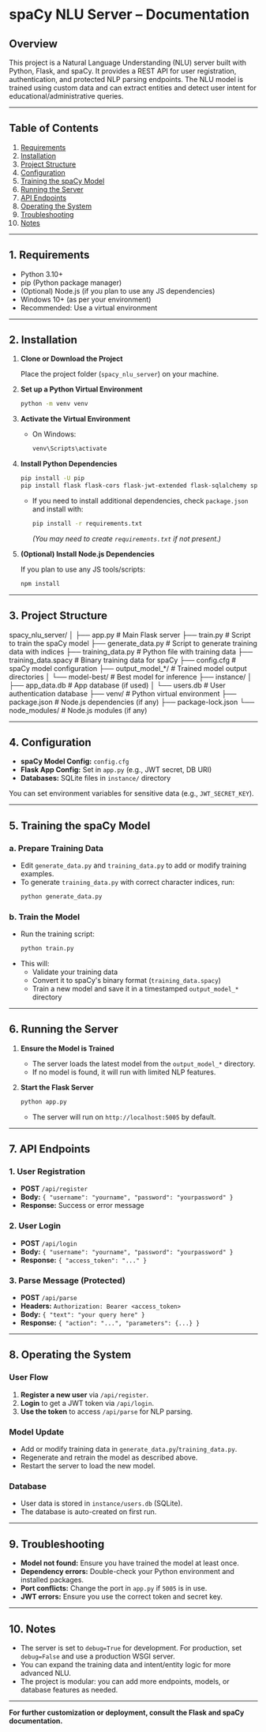 # spaCy NLU Server – Documentation

## Overview

This project is a Natural Language Understanding (NLU) server built with Python, Flask, and spaCy. It provides a REST API for user registration, authentication, and protected NLP parsing endpoints. The NLU model is trained using custom data and can extract entities and detect user intent for educational/administrative queries.

---

## Table of Contents

1.  [Requirements](#requirements)
2.  [Installation](#installation)
3.  [Project Structure](#project-structure)
4.  [Configuration](#configuration)
5.  [Training the spaCy Model](#training-the-spacy-model)
6.  [Running the Server](#running-the-server)
7.  [API Endpoints](#api-endpoints)
8.  [Operating the System](#operating-the-system)
9.  [Troubleshooting](#troubleshooting)
10. [Notes](#notes)

---

## 1. Requirements

-   Python 3.10+
-   pip (Python package manager)
-   (Optional) Node.js (if you plan to use any JS dependencies)
-   Windows 10+ (as per your environment)
-   Recommended: Use a virtual environment

---

## 2. Installation

1.  **Clone or Download the Project**

    Place the project folder (`spacy_nlu_server`) on your machine.

2.  **Set up a Python Virtual Environment**

    ```sh
    python -m venv venv
    ```

3.  **Activate the Virtual Environment**

    -   On Windows:
        ```sh
        venv\Scripts\activate
        ```

4.  **Install Python Dependencies**

    ```sh
    pip install -U pip
    pip install flask flask-cors flask-jwt-extended flask-sqlalchemy spacy
    ```

    -   If you need to install additional dependencies, check `package.json` and install with:
        ```sh
        pip install -r requirements.txt
        ```
        *(You may need to create `requirements.txt` if not present.)*

5.  **(Optional) Install Node.js Dependencies**

    If you plan to use any JS tools/scripts:
    ```sh
    npm install
    ```

---

## 3. Project Structure
spacy_nlu_server/
│
├── app.py               # Main Flask server
├── train.py             # Script to train the spaCy model
├── generate_data.py     # Script to generate training data with indices
├── training_data.py     # Python file with training data
├── training_data.spacy  # Binary training data for spaCy
├── config.cfg           # spaCy model configuration
├── output_model_*/      # Trained model output directories
│   └── model-best/      # Best model for inference
├── instance/
│   ├── app_data.db      # App database (if used)
│   └── users.db         # User authentication database
├── venv/                # Python virtual environment
├── package.json         # Node.js dependencies (if any)
├── package-lock.json
└── node_modules/        # Node.js modules (if any)

---

## 4. Configuration

-   **spaCy Model Config:** `config.cfg`
-   **Flask App Config:** Set in `app.py` (e.g., JWT secret, DB URI)
-   **Databases:** SQLite files in `instance/` directory

You can set environment variables for sensitive data (e.g., `JWT_SECRET_KEY`).

---

## 5. Training the spaCy Model

### a. Prepare Training Data

-   Edit `generate_data.py` and `training_data.py` to add or modify training examples.
-   To generate `training_data.py` with correct character indices, run:
    ```sh
    python generate_data.py
    ```

### b. Train the Model

-   Run the training script:
    ```sh
    python train.py
    ```
-   This will:
    -   Validate your training data
    -   Convert it to spaCy's binary format (`training_data.spacy`)
    -   Train a new model and save it in a timestamped `output_model_*` directory

---

## 6. Running the Server

1.  **Ensure the Model is Trained**

    -   The server loads the latest model from the `output_model_*` directory.
    -   If no model is found, it will run with limited NLP features.

2.  **Start the Flask Server**

    ```sh
    python app.py
    ```

    -   The server will run on `http://localhost:5005` by default.

---

## 7. API Endpoints

### 1. **User Registration**

-   **POST** `/api/register`
-   **Body:** `{ "username": "yourname", "password": "yourpassword" }`
-   **Response:** Success or error message

### 2. **User Login**

-   **POST** `/api/login`
-   **Body:** `{ "username": "yourname", "password": "yourpassword" }`
-   **Response:** `{ "access_token": "..." }`

### 3. **Parse Message (Protected)**

-   **POST** `/api/parse`
-   **Headers:** `Authorization: Bearer <access_token>`
-   **Body:** `{ "text": "your query here" }`
-   **Response:** `{ "action": "...", "parameters": {...} }`

---

## 8. Operating the System

### **User Flow**

1.  **Register a new user** via `/api/register`.
2.  **Login** to get a JWT token via `/api/login`.
3.  **Use the token** to access `/api/parse` for NLP parsing.

### **Model Update**

-   Add or modify training data in `generate_data.py`/`training_data.py`.
-   Regenerate and retrain the model as described above.
-   Restart the server to load the new model.

### **Database**

-   User data is stored in `instance/users.db` (SQLite).
-   The database is auto-created on first run.

---

## 9. Troubleshooting

-   **Model not found:** Ensure you have trained the model at least once.
-   **Dependency errors:** Double-check your Python environment and installed packages.
-   **Port conflicts:** Change the port in `app.py` if `5005` is in use.
-   **JWT errors:** Ensure you use the correct token and secret key.

---

## 10. Notes

-   The server is set to `debug=True` for development. For production, set `debug=False` and use a production WSGI server.
-   You can expand the training data and intent/entity logic for more advanced NLU.
-   The project is modular: you can add more endpoints, models, or database features as needed.

---

**For further customization or deployment, consult the Flask and spaCy documentation.**
